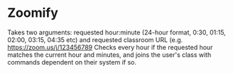# Zoomify
Takes two arguments: requested hour:minute (24-hour format, 0:30, 01:15, 02:00, 03:15, 04:35 etc) and requested classroom URL (e.g. https://zoom.us/j/123456789
Checks every hour if the requested hour matches the current hour and minutes, and joins the user's class with commands dependent on their system if so.

